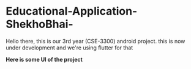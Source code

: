 # Educational-Application-ShekhoBhai-
Hello there, this is our 3rd year (CSE-3300) android project. this is now under development and we're using flutter for that

**Here is some UI of the project**

![]()
